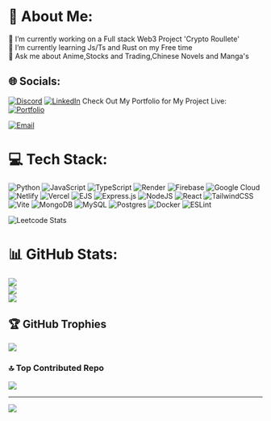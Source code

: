 # 💫 About Me:
🔭 I’m currently working on a Full stack Web3 Project 'Crypto Roullete'  <br>🌱 I’m currently learning Js/Ts and Rust on my Free time<br>💬 Ask me about Anime,Stocks and Trading,Chinese Novels and Manga's


## 🌐 Socials:
[![Discord](https://img.shields.io/badge/Discord-%237289DA.svg?logo=discord&logoColor=white)](https://discord.com/channels/@me/912329737869877329) [![LinkedIn](https://img.shields.io/badge/LinkedIn-%230077B5.svg?logo=linkedin&logoColor=white)](https://www.linkedin.com/in/rohit-bhetal-a6759a337/) 
Check Out My Portfolio for My Project Live:
[![Portfolio](https://img.shields.io/badge/portfolio-8A2BE2?style=for-the-badge)](https://portfolio-rohit-orpin.vercel.app/)

[![Email](https://img.shields.io/badge/Email-Me-blue?style=for-the-badge&logo=gmail)](mailto:rohitbhetal103.com)

# 💻 Tech Stack:
![Python](https://img.shields.io/badge/python-3670A0?style=for-the-badge&logo=python&logoColor=ffdd54) ![JavaScript](https://img.shields.io/badge/javascript-%23323330.svg?style=for-the-badge&logo=javascript&logoColor=%23F7DF1E) ![TypeScript](https://img.shields.io/badge/typescript-%23007ACC.svg?style=for-the-badge&logo=typescript&logoColor=white) ![Render](https://img.shields.io/badge/Render-%46E3B7.svg?style=for-the-badge&logo=render&logoColor=white) ![Firebase](https://img.shields.io/badge/firebase-%23039BE5.svg?style=for-the-badge&logo=firebase) ![Google Cloud](https://img.shields.io/badge/GoogleCloud-%234285F4.svg?style=for-the-badge&logo=google-cloud&logoColor=white) ![Netlify](https://img.shields.io/badge/netlify-%23000000.svg?style=for-the-badge&logo=netlify&logoColor=#00C7B7) ![Vercel](https://img.shields.io/badge/vercel-%23000000.svg?style=for-the-badge&logo=vercel&logoColor=white) ![EJS](https://img.shields.io/badge/ejs-%23B4CA65.svg?style=for-the-badge&logo=ejs&logoColor=black) ![Express.js](https://img.shields.io/badge/express.js-%23404d59.svg?style=for-the-badge&logo=express&logoColor=%2361DAFB) ![NodeJS](https://img.shields.io/badge/node.js-6DA55F?style=for-the-badge&logo=node.js&logoColor=white) ![React](https://img.shields.io/badge/react-%2320232a.svg?style=for-the-badge&logo=react&logoColor=%2361DAFB) ![TailwindCSS](https://img.shields.io/badge/tailwindcss-%2338B2AC.svg?style=for-the-badge&logo=tailwind-css&logoColor=white) ![Vite](https://img.shields.io/badge/vite-%23646CFF.svg?style=for-the-badge&logo=vite&logoColor=white) ![MongoDB](https://img.shields.io/badge/MongoDB-%234ea94b.svg?style=for-the-badge&logo=mongodb&logoColor=white) ![MySQL](https://img.shields.io/badge/mysql-4479A1.svg?style=for-the-badge&logo=mysql&logoColor=white) ![Postgres](https://img.shields.io/badge/postgres-%23316192.svg?style=for-the-badge&logo=postgresql&logoColor=white) ![Docker](https://img.shields.io/badge/docker-%230db7ed.svg?style=for-the-badge&logo=docker&logoColor=white) ![ESLint](https://img.shields.io/badge/ESLint-4B3263?style=for-the-badge&logo=eslint&logoColor=white)

![Leetcode Stats](https://leetcard.jacoblin.cool/RohitBhetal)
# 📊 GitHub Stats:
![](https://github-readme-stats.vercel.app/api?username=Rohit-Bhetal&theme=dark&hide_border=false&include_all_commits=true&count_private=true)<br/>
![](https://github-readme-streak-stats.herokuapp.com/?user=Rohit-Bhetal&theme=dark&hide_border=false)<br/>
![](https://github-readme-stats.vercel.app/api/top-langs/?username=Rohit-Bhetal&theme=dark&hide_border=false&include_all_commits=true&count_private=true&layout=compact)

## 🏆 GitHub Trophies
![](https://github-profile-trophy.vercel.app/?username=Rohit-Bhetal&theme=radical&no-frame=false&no-bg=false&margin-w=4)

### 🔝 Top Contributed Repo
![](https://github-contributor-stats.vercel.app/api?username=Rohit-Bhetal&limit=5&theme=dark&combine_all_yearly_contributions=true)

---
[![](https://visitcount.itsvg.in/api?id=Rohit-Bhetal&icon=0&color=0)](https://visitcount.itsvg.in)

<!-- Proudly created with GPRM ( https://gprm.itsvg.in ) -->
